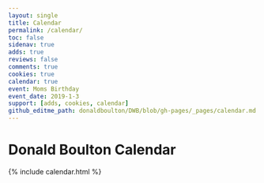 ```yaml
---
layout: single
title: Calendar
permalink: /calendar/
toc: false
sidenav: true
adds: true
reviews: false
comments: true
cookies: true
calendar: true
event: Moms Birthday
event_date: 2019-1-3
support: [adds, cookies, calendar]
github_editme_path: donaldboulton/DWB/blob/gh-pages/_pages/calendar.md
---
```


# Donald Boulton Calendar

<!--
{% for event in page.events %}
{{page.title}} {{page.event_date}}<br/>
{% endfor %}
-->

{% include calendar.html %}
